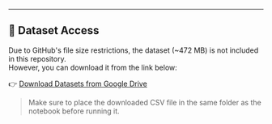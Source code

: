 ---

## 📁 Dataset Access

Due to GitHub's file size restrictions, the dataset (~472 MB) is not included in this repository.  
However, you can download it from the link below:

👉 [Download Datasets from Google Drive](dataset)

> Make sure to place the downloaded CSV file in the same folder as the notebook before running it.

